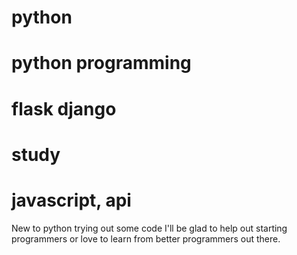 # python
# python programming
# flask django 
# study 
# javascript, api

New to python trying out some code
I'll be glad to help out starting programmers or love to learn from better programmers out there. 
